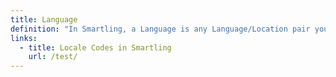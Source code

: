 ```yaml
---
title: Language
definition: "In Smartling, a Language is any Language/Location pair you can translate into. For example, French (France) and French (Canada) are both languages. Technical documentation often uses the term 'locale'."
links:
  - title: Locale Codes in Smartling
    url: /test/
---
```




